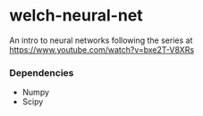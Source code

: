 # welch-neural-net
An intro to neural networks following the series at https://www.youtube.com/watch?v=bxe2T-V8XRs

### Dependencies
- Numpy
- Scipy
